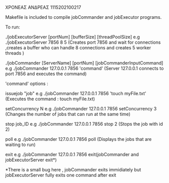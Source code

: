 ΧΡΟΝΕΑΣ ΑΝΔΡΕΑΣ 1115202100217

Makefile is included to compile jobCommander and jobExecutor programs.

To run:

./jobExecutorServer [portNum] [bufferSize] [threadPoolSize]
e.g ./jobExecutorServer 7856 8 5 (Creates port 7856 and wait for connections ,creates a buffer who can handle 8 connections and creates 5 worker threads )

./jobCommander [ServerName] [portNum] [jobCommanderInputCommand]
e.g ./jobCommander 127.0.0.1 7856 'command' (Server 127.0.0.1 connects to port 7856 and executes the command)

'command' options : 

issuejob "job"
e.g ./jobCommander 127.0.0.1 7856 'touch myFile.txt' (Executes the command : touch myFile.txt)

setConcurrency N
e.g ./jobCommander 127.0.0.1 7856 setConcurrency 3  (Changes the number of jobs that can run at the same time)

stop job_ID
e.g ./jobCommander 127.0.0.1 7856 stop 2  (Stops the job with id 2)

poll 
e.g ./jobCommander 127.0.0.1 7856 poll (Displays the jobs that are waiting to run)

exit
e.g ./jobCommander 127.0.0.1 7856 exit(jobCommander and jobExecutorServer exit*)

*There is a small bug here , jobCommander exits immidiately but jobExecutorServer fully exits one command after exit


